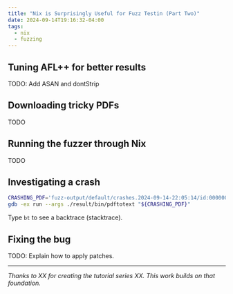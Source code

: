 ```yaml
---
title: "Nix is Surprisingly Useful for Fuzz Testin (Part Two)"
date: 2024-09-14T19:16:32-04:00
tags:
  - nix
  - fuzzing
---
```


## Tuning AFL++ for better results

TODO: Add ASAN and dontStrip

## Downloading tricky PDFs

TODO

## Running the fuzzer through Nix

TODO

## Investigating a crash

```bash
CRASHING_PDF='fuzz-output/default/crashes.2024-09-14-22:05:14/id:000000,sig:11,src:000862+000165,time:102771,execs:57754,op:splice,rep:13'
gdb -ex run --args ./result/bin/pdftotext "${CRASHING_PDF}"
```

Type `bt` to see a backtrace (stacktrace).

## Fixing the bug

TODO: Explain how to apply patches.

---

_Thanks to XX for creating the tutorial series XX. This work builds on that foundation._
